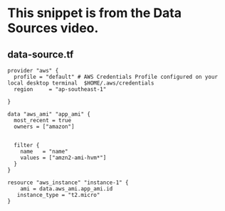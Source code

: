 # This snippet is from the Data Sources video.
## data-source.tf

```
provider "aws" {
  profile = "default" # AWS Credentials Profile configured on your local desktop terminal  $HOME/.aws/credentials
  region     = "ap-southeast-1"

}

data "aws_ami" "app_ami" {
  most_recent = true
  owners = ["amazon"]


  filter {
    name   = "name"
    values = ["amzn2-ami-hvm*"]
  }
}

resource "aws_instance" "instance-1" {
    ami = data.aws_ami.app_ami.id
   instance_type = "t2.micro"
}

```
